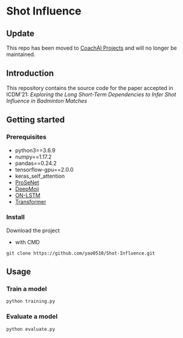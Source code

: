 # Shot Influence

## Update
This repo has been moved to [CoachAI Projects](https://github.com/wywyWang/CoachAI-Projects) and will no longer be maintained.

## Introduction
This repository contains the source code for the paper accepted in ICDM'21: *Exploring the Long Short-Term Dependencies to Infer Shot Influence in Badminton Matches*

## Getting started
### Prerequisites
- python3==3.6.9
- numpy==1.17.2
- pandas==0.24.2
- tensorflow-gpu==2.0.0
- keras_self_attention
- [ProSeNet](https://github.com/rgmyr/tf-ProSeNet)
- [DeepMoji](https://github.com/bfelbo/DeepMoji)
- [ON-LSTM](https://github.com/CyberZHG/keras-ordered-neurons)
- [Transformer](https://github.com/CyberZHG/keras-transformer)

### Install
Download the project
- with CMD
```
git clone https://github.com/yao0510/Shot-Influence.git
```

## Usage
### Train a model
```=python
python training.py
```

### Evaluate a model
```=python
python evaluate.py
```
